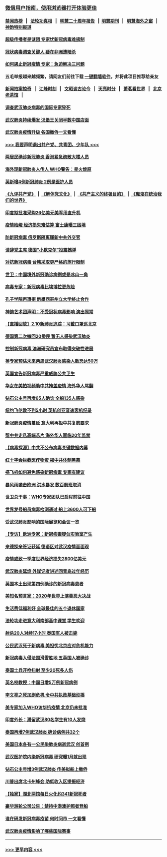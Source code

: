 ### [微信用户指南，使用浏览器打开体验更佳](https://github.com/gfw-breaker/banned-news1/blob/master/indexes/wechat-guide.md?t=0)
#### [禁闻热榜](热点新闻.md?t=0)  &nbsp;&nbsp;|&nbsp;&nbsp; [法轮功真相](https://github.com/gfw-breaker/truth/blob/master/README.md?t=0) &nbsp;&nbsp;|&nbsp;&nbsp; [明慧二十周年报告](https://github.com/gfw-breaker/mh-reports/blob/master/README.md?t=0) &nbsp;&nbsp;|&nbsp;&nbsp;[明慧期刊](https://github.com/gfw-breaker/mh-qikan) &nbsp;&nbsp;|&nbsp;&nbsp; [明慧海外之窗](https://github.com/gfw-breaker/mh-news/blob/master/README.md?t=0) &nbsp;&nbsp;|&nbsp;&nbsp; [神韵特别报道](https://github.com/gfw-breaker/mh-news/blob/master/shenyun.md?t=0)
#### [超级传播者是谜团 专家忧新冠病毒难遏制](../pages/nsc418/n11859686.md?t=02111022) 
#### [冠状病毒调查关键人 疑在非洲遭暗杀](../pages/nsc418/n11859798.md?t=02111022) 
#### [如何遏止新冠疫情 专家：急迫解决三问题](../pages/nsc418/n11859685.md?t=02111022) 
#### 五毛举报越来越频繁，请网友们前往下载 [一键翻墙软件](https://github.com/gfw-breaker/ssr-accounts)，并将此项目推荐给亲友
#### [新闻拍案惊奇](https://github.com/gfw-breaker/banned-news1/blob/master/pages/link4.md) &nbsp;&nbsp;|&nbsp;&nbsp; [江峰时刻](https://github.com/gfw-breaker/banned-news1/blob/master/pages/link4.md) &nbsp;&nbsp;|&nbsp;&nbsp; [文昭谈古论今](https://github.com/gfw-breaker/banned-news1/blob/master/pages/link4.md) &nbsp;&nbsp;|&nbsp;&nbsp; [天亮时分](https://github.com/gfw-breaker/banned-news1/blob/master/pages/link4.md) &nbsp;&nbsp;|&nbsp;&nbsp; [萧茗看世界](https://github.com/gfw-breaker/banned-news1/blob/master/pages/link4.md) &nbsp;&nbsp;|&nbsp;&nbsp; [北京老茶馆](https://github.com/gfw-breaker/banned-news1/blob/master/pages/link4.md) &nbsp;&nbsp;|&nbsp;&nbsp; 
#### [调查武汉肺炎病毒的国际专家猝死](../pages/nsc418/n11833010.md?t=02111022) 
#### [武汉肺炎持续爆发 汉堡王关闭半数中国店面](../pages/nsc418/n11859365.md?t=02111022) 
#### [武汉肺炎疫情升级 各国撤侨一文看懂](../pages/nsc418/n11859313.md?t=02111022) 
#### [>>> 我要声明退出共产党、共青团、少年队 <<<](https://github.com/begood0513/goodnews/blob/master/quit/letter.md) 
#### [两居民确诊新冠肺炎 香港紧急疏散大楼人员](../pages/nsc418/n11859332.md?t=02111022) 
#### [海外现新冠肺炎人传人 WHO警告：星火燎原](../pages/nsc418/n11859252.md?t=02111022) 
#### [英新增4例新冠肺炎 2例是医护人员](../pages/nsc418/n11856625.md?t=02111022) 
#### [《九评共产党》](https://github.com/begood0513/9ping.md/blob/master/README.md) &nbsp;|&nbsp; [《解体党文化》](../../../../jtdwh.md/blob/master/README.md)  &nbsp;|&nbsp; [《共产主义的终极目的》](../../../../gczydzjmd.md/blob/master/README.md) &nbsp;|&nbsp; [《魔鬼在统治我们的世界》](../../../../mgztzwmdsj.md/blob/master/README.md) 
#### [印度拟批准采购26亿美元美军用直升机](../pages/nsc418/n11859143.md?t=02111022) 
#### [疫情险峻 经济损失难估算 富士康曝三困境](../pages/nsc418/n11859120.md?t=02111022) 
#### [防新冠病毒 俄罗斯隔离履新中共外交官](../pages/nsc418/n11859079.md?t=02111022) 
#### [请辞党主席 德国“小默克尔”投震撼弹](../pages/nsc418/n11858583.md?t=02111022) 
#### [对抗新冠病毒 台韩采取更严格的旅行限制](../pages/nsc418/n11858936.md?t=02111022) 
#### [世卫：中国境外新冠确诊病例或是冰山一角](../pages/nsc418/n11858781.md?t=02111022) 
#### [病毒专家：新冠病毒比埃博拉更危险](../pages/nsc418/n11858572.md?t=02111022) 
#### [孔子学院再遭拒 新墨西哥州立大学终止合作](../pages/nsc418/n11858661.md?t=02111022) 
#### [神韵艺术团声明：不受冠状病毒影响 演出照常](../pages/nsc418/n11858801.md?t=02111022) 
#### [【直播回放】2.10新肺炎追踪：习戴口罩巡北京](../pages/nsc418/n11858548.md?t=02111022) 
#### [德国第二次撤回20侨民 暂无人感染武汉肺炎](../pages/nsc418/n11858633.md?t=02111022) 
#### [控制新冠病毒 澳洲研究员宣布取得突破性进展](../pages/nsc418/n11858505.md?t=02111022) 
#### [英专家预估未来两周武汉肺炎感染人数恐达50万](../pages/nsc418/n11857886.md?t=02111022) 
#### [英国宣告新冠病毒严重威胁公共卫生](../pages/nsc418/n11858285.md?t=02111022) 
#### [华女在美拍视频助中共掩盖疫情 海外华人骂翻](../pages/nsc418/n11857407.md?t=02111022) 
#### [钻石公主号再增65人确诊 全船135人感染](../pages/nsc418/n11857366.md?t=02111022) 
#### [纽约飞伦敦不到5小时 英航创亚音速客机纪录](../pages/nsc418/n11857405.md?t=02111022) 
#### [新冠肺炎疫情蔓延 意大利再拒中共复航要求](../pages/nsc418/n11857200.md?t=02111022) 
#### [帮中共走私高端芯片 海外华人面临20年监禁](../pages/nsc418/n11855016.md?t=02111022) 
#### [【病毒探源】中共不公布病毒关键数据内幕](../pages/nsc418/n11856584.md?t=02111022) 
#### [红十字会拦截医疗物资 揭中共体制黑幕](../pages/nsc418/n11856750.md?t=02111022) 
#### [搭飞机如何避免感染新冠病毒 专家有建议](../pages/nsc418/n11853427.md?t=02111022) 
#### [暴风雨袭击欧洲 洪水暴发 数百航班取消](../pages/nsc418/n11856453.md?t=02111022) 
#### [世卫总干事：WHO专家团队已启程前往中国](../pages/nsc418/n11856612.md?t=02111022) 
#### [世界梦号船员病毒检测通过 船上3600人可下船](../pages/nsc418/n11856520.md?t=02111022) 
#### [受武汉肺炎影响的国际展览和会议一览](../pages/nsc418/n11856420.md?t=02111022) 
#### [【专访】欧洲专家：新冠病毒疑似实验室产生](../pages/nsc418/n11856378.md?t=02111022) 
#### [来德探亲签证获延 德语区对武汉疫情面面观](../pages/nsc418/n11856283.md?t=02111022) 
#### [疫情或致一季度世界经济损失2800亿美元](../pages/nsc418/n11855639.md?t=02111022) 
#### [武汉肺炎延烧 外媒记者讲述回青岛过年经历](../pages/nsc418/n11856159.md?t=02111022) 
#### [英国本土出现第四例确诊的新冠病毒患者](../pages/nsc418/n11855930.md?t=02111022) 
#### [美知名预言家：2020年世界上演善恶大决战](../pages/nsc418/n11855418.md?t=02111022) 
#### [生活费低福利好 全球最佳的五个退休国家](../pages/nsc418/n11848347.md?t=02111022) 
#### [法轮功走进意大利南部高中课堂 学生欢迎](../pages/nsc418/n11853859.md?t=02111022) 
#### [射杀20人对峙17小时 泰国军人被击毙](../pages/nsc418/n11854869.md?t=02111022) 
#### [公民武汉死于新病毒 美担忧北京应对危机能力](../pages/nsc418/n11854331.md?t=02111022) 
#### [新冠病毒入侵法国滑雪胜地 五英国人被确诊](../pages/nsc418/n11854307.md?t=02111022) 
#### [泰国士兵开枪扫射 至少20死多人伤](../pages/nsc418/n11854276.md?t=02111022) 
#### [英名校教授：中国日增5万例新冠病例](../pages/nsc418/n11854174.md?t=02111022) 
#### [李文亮之死加剧危机 令中共执政基础动摇](../pages/nsc418/n11854003.md?t=02111022) 
#### [美专家加入WHO访华抗疫情 北京仍未批准](../pages/nsc418/n11854043.md?t=02111022) 
#### [印度外长：滞留武汉80名学生有10人发烧](../pages/nsc418/n11853821.md?t=02111022) 
#### [泰国再增7例武汉肺炎 确诊病例共32个](../pages/nsc418/n11853808.md?t=02111022) 
#### [美国日本各有一公民染肺炎病逝武汉 创首例](../pages/nsc418/n11853509.md?t=02111022) 
#### [武汉医护院内染新冠病毒 研究曝1月就出现](../pages/nsc418/n11852928.md?t=02111022) 
#### [钻石公主号增3例武汉肺炎 传美拟船上撤侨](../pages/nsc418/n11853240.md?t=02111022) 
#### [川普出席北卡州峰会 助低收入区提振经济](../pages/nsc418/n11853232.md?t=02111022) 
#### [【独家】湖北两馆每日火化约341新冠死者](../pages/nsc418/n11845444.md?t=02111022) 
#### [豪华游轮公司公告：禁持中港澳护照者登船](../pages/nsc418/n11852761.md?t=02111022) 
#### [谁在研发新冠病毒疫苗 何时问市 一文看懂](../pages/nsc418/n11852840.md?t=02111022) 
#### [武汉肺炎疫情影响了哪些国际赛事](../pages/nsc418/n11852441.md?t=02111022) 

----
#### [ >>> 更早内容 <<< ](../indexes/nsc418-earlier.md)
